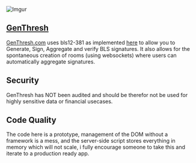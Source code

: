 ![Imgur](https://i.imgur.com/PhGhASq.png)

## [GenThresh](genthresh.com)

[GenThresh.com](GenThresh.com) uses bls12-381 as implemented [here](https://github.com/paulmillr/noble-bls12-381) to allow you to Generate, Sign, Aggregate and verify BLS signatures. It also allows for the spontaneous creation of rooms (using websockets) where users can automatically aggregate signatures. 

## Security

GenThresh has NOT been audited and should be therefor not be used for highly sensitive data or financial usecases.

## Code Quality

The code here is a prototype, management of the DOM without a framework is a mess, and the server-side script stores everything in memory which will not scale, i fully encourage someone to take this and iterate to a production ready app. 
